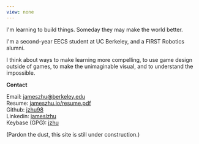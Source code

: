 ```yaml
---
view: none
---
```


I'm learning to build things. Someday they may make the world better.

I'm a second-year EECS student at UC Berkeley, and a FIRST Robotics alumni.

I think about ways to make learning more compelling, to use game design outside of
games, to make the unimaginable visual, and to understand the impossible.

**Contact**

Email: [jameszhu@berkeley.edu][email]  
Resume: [jameszhu.io/resume.pdf][resume]  
Github: [jzhu98][github]  
Linkedin: [jameslzhu][linkedin]  
Keybase (GPG): [jzhu][keybase]

<!-- ## Projects

## Experiments

## Notes -->

[email]: mailto:jameszhu@berkeley.edu
[resume]: https://jameszhu.io/resume.pdf
[github]: https://github.com/jzhu98
[linkedin]: https://www.linkedin.com/in/jameslzhu
[keybase]: https://keybase.io/jzhu

(Pardon the dust, this site is still under construction.)
